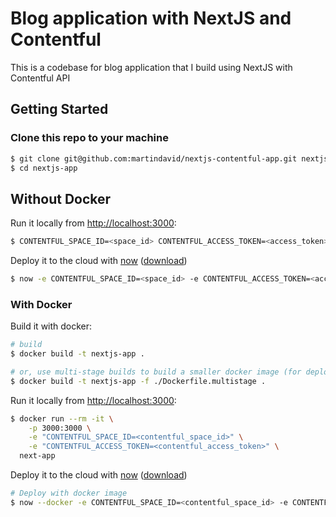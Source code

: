 # Blog application with NextJS and Contentful

This is a codebase for blog application that I build using NextJS with Contentful API

## Getting Started

### Clone this repo to your machine

```bash
$ git clone git@github.com:martindavid/nextjs-contentful-app.git nextjs-app
$ cd nextjs-app
```

## Without Docker

Run it locally from [http://localhost:3000](http://localhost:3000):

```bash
$ CONTENTFUL_SPACE_ID=<space_id> CONTENTFUL_ACCESS_TOKEN=<access_token> npm run dev
```

Deploy it to the cloud with [now](https://zeit.co/now) ([download](https://zeit.co/download))

```bash
$ now -e CONTENTFUL_SPACE_ID=<space_id> -e CONTENTFUL_ACCESS_TOKEN=<access_token>
```

### With Docker

Build it with docker:

```bash
# build
$ docker build -t nextjs-app .

# or, use multi-stage builds to build a smaller docker image (for deployment to production)
$ docker build -t nextjs-app -f ./Dockerfile.multistage .
```

Run it locally from [http://localhost:3000](http://localhost:3000):

```bash
$ docker run --rm -it \
    -p 3000:3000 \
    -e "CONTENTFUL_SPACE_ID=<contentful_space_id>" \
    -e "CONTENTFUL_ACCESS_TOKEN=<contentful_access_token>" \
  next-app
```

Deploy it to the cloud with [now](https://zeit.co/now) ([download](https://zeit.co/download))

```bash
# Deploy with docker image
$ now --docker -e CONTENTFUL_SPACE_ID=<contentful_space_id> -e CONTENTFUL_ACCESS_TOKEN=<contentful_access_token>
```
